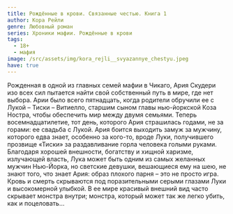 ```yaml
---
title: Рождённые в крови. Связанные честью. Книга 1
author: Кора Рейли
genre: Любовный роман
series: Хроники мафии. Рождённые в крови
tags:
  - 18+
  - мафия
image: /src/assets/img/kora_rejli__svyazannye_chestyu.jpeg
have: true
---
```

Рожденная в одной из главных семей мафии в Чикаго, Ария Скудери изо всех сил пытается найти свой собственный путь в мире, где нет выбора. Арии было всего пятнадцать, когда родители обручили ее с Лукой – Тиски – Витиелло, старшим сыном главы нью-йоркской Коза Ностра, чтобы обеспечить мир между двумя семьями. Теперь восемнадцатилетие, тот день, которого Ария страшилась годами, не за горами: ее свадьба с Лукой. Ария боится выходить замуж за мужчину, которого едва знает, особенно за кого-то, вроде Луки, получившего прозвище «Тиски» за раздавливание горла человека голыми руками. Благодаря хорошей внешности, богатству и хищной харизме, излучающей власть, Лука может быть одним из самых желанных мужчин Нью-Йорка, но светские девушки, вешающиеся ему на шею, не знают того, что знает Ария: образ плохого парня – это не просто игра. Кровь и смерть скрываются под поразительными серыми глазами Луки и высокомерной улыбкой. В ее мире красивый внешний вид часто скрывает монстра внутри; монстра, который может так же легко убить, как и поцеловать…
